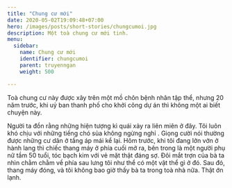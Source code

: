 ```yaml
--- 
title: "Chung cư mới"
date: 2020-05-02T19:09:48+07:00
hero: /images/posts/short-stories/chungcumoi.jpg
description: Một toà chung cư mới tinh.
menu:
  sidebar:
    name: Chung cư mới
    identifier: chungcumoi
    parent: truyenngan
    weight: 500

---
```


Toà chung cư này được xây trên một mồ chôn bệnh nhân tập thể, nhưng 20 năm trước, khi uỷ ban thanh phố cho khởi công dự án thì không một ai biết chuyện này.

<!--more-->

Người ta đồn rằng những hiện tượng kì quái xảy ra liên miên ở đây. Tôi luôn khó chịu với những tiếng chó sủa không ngừng nghỉ . Giọng cười nói thường được những cư dân ở tầng áp mái kể lại. Hôm trước, khi tôi đang lởn vởn ở hành lang thì chiếc thang máy ở phía cuối mở ra, bên trong là một người phụ nữ tầm 50 tuổi, tóc bạch kim với vẻ mặt thật đáng sợ. Đôi mắt trợn của bà ta nhìn chằm chằm về phía sau lưng tôi như thể có một vật thể gì ở đó. Sau đó, thang máy đóng, và tôi không bao giờ thấy bà ta trong toà nhà nữa. Thật ớn lạnh.